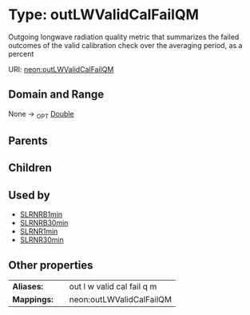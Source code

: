 
# Type: outLWValidCalFailQM


Outgoing longwave radiation quality metric that summarizes the failed outcomes of the valid calibration check over the averaging period, as a percent

URI: [neon:outLWValidCalFailQM](https://data.neonscience.org/outLWValidCalFailQM)


## Domain and Range

None ->  <sub>OPT</sub> [Double](types/Double.md)

## Parents


## Children


## Used by

 * [SLRNRB1min](SLRNRB1min.md)
 * [SLRNRB30min](SLRNRB30min.md)
 * [SLRNR1min](SLRNR1min.md)
 * [SLRNR30min](SLRNR30min.md)

## Other properties

|  |  |  |
| --- | --- | --- |
| **Aliases:** | | out l w valid cal fail q m |
| **Mappings:** | | neon:outLWValidCalFailQM |

